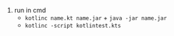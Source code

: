 1. run in cmd
    - `kotlinc name.kt name.jar` + `java -jar name.jar`
    - `kotlinc -script kotlintest.kts`